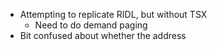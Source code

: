 - Attempting to replicate RIDL, but without TSX
	- Need to do demand paging
- Bit confused about whether the address